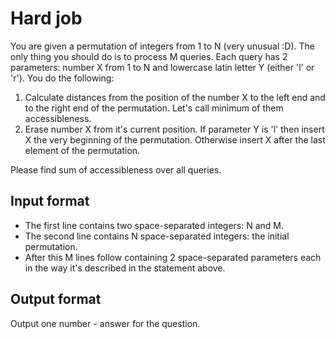 # Hard job

You are given a permutation of integers from 1 to N (very unusual :D). The only thing you should do is to process M queries. Each query has 2 parameters: number X from 1 to N and lowercase latin letter Y (either 'l' or 'r'). You do the following:

1. Calculate distances from the position of the number X to the left end and to the right end of the permutation. Let's call minimum of them accessibleness.
2. Erase number X from it's current position. If parameter Y is 'l' then insert X the very beginning of the permutation. Otherwise insert X after the last element of the permutation.

Please find sum of accessibleness over all queries.

## Input format

- The first line contains two space-separated integers: N and M.
- The second line contains N space-separated integers: the initial permutation.
- After this M lines follow containing 2 space-separated parameters each in the way it's described in the statement above.

## Output format

Output one number - answer for the question.

